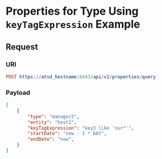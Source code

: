 # Properties for Type Using `keyTagExpression` Example

## Request

### URI

```elm
POST https://atsd_hostname:8443/api/v1/properties/query
```

### Payload

```json
[
    {
        "type": "manager2",
        "entity": "host2",
        "keyTagExpression": "key3 like 'nur*'",
        "startDate": "now - 1 * DAY",
        "endDate": "now",
    }
]
```
